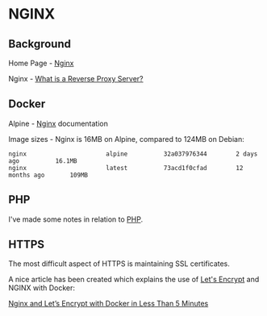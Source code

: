 # NGINX

## Background

Home Page - [Nginx](https://www.nginx.com/)

Nginx - [What is a Reverse Proxy Server?](https://www.nginx.com/resources/glossary/reverse-proxy-server/)



## Docker

Alpine - [Nginx](https://wiki.alpinelinux.org/wiki/Nginx) documentation

Image sizes - Nginx is 16MB on Alpine, compared to 124MB on Debian:

```
nginx                      alpine          32a037976344        2 days ago          16.1MB
nginx                      latest          73acd1f0cfad        12 months ago       109MB
```



## PHP

I've made some notes in relation to [PHP](PHP.md).



## HTTPS

The most difficult aspect of HTTPS is maintaining SSL certificates.

A nice article has been created which explains the use of [Let's Encrypt](https://letsencrypt.org/) and NGINX with Docker:

[Nginx and Let’s Encrypt with Docker in Less Than 5 Minutes](https://medium.com/@pentacent/nginx-and-lets-encrypt-with-docker-in-less-than-5-minutes-b4b8a60d3a71)

